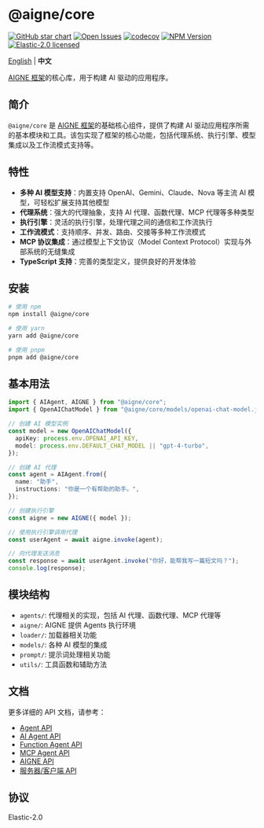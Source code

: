 # @aigne/core

[![GitHub star chart](https://img.shields.io/github/stars/AIGNE-io/aigne-framework?style=flat-square)](https://star-history.com/#AIGNE-io/aigne-framework)
[![Open Issues](https://img.shields.io/github/issues-raw/AIGNE-io/aigne-framework?style=flat-square)](https://github.com/AIGNE-io/aigne-framework/issues)
[![codecov](https://codecov.io/gh/AIGNE-io/aigne-framework/graph/badge.svg?token=DO07834RQL)](https://codecov.io/gh/AIGNE-io/aigne-framework)
[![NPM Version](https://img.shields.io/npm/v/@aigne/core)](https://www.npmjs.com/package/@aigne/core)
[![Elastic-2.0 licensed](https://img.shields.io/npm/l/@aigne/core)](https://github.com/AIGNE-io/aigne-framework/blob/main/LICENSE)

[English](README.md) | **中文**

[AIGNE 框架](https://github.com/AIGNE-io/aigne-framework)的核心库，用于构建 AI 驱动的应用程序。

## 简介

`@aigne/core` 是 [AIGNE 框架](https://github.com/AIGNE-io/aigne-framework)的基础核心组件，提供了构建 AI 驱动应用程序所需的基本模块和工具。该包实现了框架的核心功能，包括代理系统、执行引擎、模型集成以及工作流模式支持等。

## 特性

- **多种 AI 模型支持**：内置支持 OpenAI、Gemini、Claude、Nova 等主流 AI 模型，可轻松扩展支持其他模型
- **代理系统**：强大的代理抽象，支持 AI 代理、函数代理、MCP 代理等多种类型
- **执行引擎**：灵活的执行引擎，处理代理之间的通信和工作流执行
- **工作流模式**：支持顺序、并发、路由、交接等多种工作流模式
- **MCP 协议集成**：通过模型上下文协议（Model Context Protocol）实现与外部系统的无缝集成
- **TypeScript 支持**：完善的类型定义，提供良好的开发体验

## 安装

```bash
# 使用 npm
npm install @aigne/core

# 使用 yarn
yarn add @aigne/core

# 使用 pnpm
pnpm add @aigne/core
```

## 基本用法

```typescript
import { AIAgent, AIGNE } from "@aigne/core";
import { OpenAIChatModel } from "@aigne/core/models/openai-chat-model.js";

// 创建 AI 模型实例
const model = new OpenAIChatModel({
  apiKey: process.env.OPENAI_API_KEY,
  model: process.env.DEFAULT_CHAT_MODEL || "gpt-4-turbo",
});

// 创建 AI 代理
const agent = AIAgent.from({
  name: "助手",
  instructions: "你是一个有帮助的助手。",
});

// 创建执行引擎
const aigne = new AIGNE({ model });

// 使用执行引擎调用代理
const userAgent = await aigne.invoke(agent);

// 向代理发送消息
const response = await userAgent.invoke("你好，能帮我写一篇短文吗？");
console.log(response);
```

## 模块结构

- `agents/`: 代理相关的实现，包括 AI 代理、函数代理、MCP 代理等
- `aigne/`: AIGNE 提供 Agents 执行环境
- `loader/`: 加载器相关功能
- `models/`: 各种 AI 模型的集成
- `prompt/`: 提示词处理相关功能
- `utils/`: 工具函数和辅助方法

## 文档

更多详细的 API 文档，请参考：

- [Agent API](../../docs/apis/agent-api.zh.md)
- [AI Agent API](../../docs/apis/ai-agent-api.zh.md)
- [Function Agent API](../../docs/apis/function-agent-api.zh.md)
- [MCP Agent API](../../docs/apis/mcp-agent-api.zh.md)
- [AIGNE API](../../docs/apis/aigne-api.zh.md)
- [服务器/客户端 API](../../docs/apis/server-client-api.zh.md)

## 协议

Elastic-2.0

